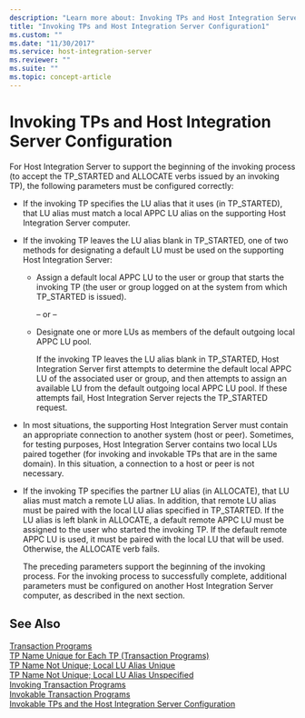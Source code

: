 ```yaml
---
description: "Learn more about: Invoking TPs and Host Integration Server Configuration"
title: "Invoking TPs and Host Integration Server Configuration1"
ms.custom: ""
ms.date: "11/30/2017"
ms.service: host-integration-server
ms.reviewer: ""
ms.suite: ""
ms.topic: concept-article
---
```

# Invoking TPs and Host Integration Server Configuration
For Host Integration Server to support the beginning of the invoking process (to accept the TP_STARTED and ALLOCATE verbs issued by an invoking TP), the following parameters must be configured correctly:  
  
- If the invoking TP specifies the LU alias that it uses (in TP_STARTED), that LU alias must match a local APPC LU alias on the supporting Host Integration Server computer.  
  
- If the invoking TP leaves the LU alias blank in TP_STARTED, one of two methods for designating a default LU must be used on the supporting Host Integration Server:  
  
  - Assign a default local APPC LU to the user or group that starts the invoking TP (the user or group logged on at the system from which TP_STARTED is issued).  
  
     – or –  
  
  - Designate one or more LUs as members of the default outgoing local APPC LU pool.  
  
    If the invoking TP leaves the LU alias blank in TP_STARTED, Host Integration Server first attempts to determine the default local APPC LU of the associated user or group, and then attempts to assign an available LU from the default outgoing local APPC LU pool. If these attempts fail, Host Integration Server rejects the TP_STARTED request.  
  
- In most situations, the supporting Host Integration Server must contain an appropriate connection to another system (host or peer). Sometimes, for testing purposes, Host Integration Server contains two local LUs paired together (for invoking and invokable TPs that are in the same domain). In this situation, a connection to a host or peer is not necessary.  
  
- If the invoking TP specifies the partner LU alias (in ALLOCATE), that LU alias must match a remote LU alias. In addition, that remote LU alias must be paired with the local LU alias specified in TP_STARTED. If the LU alias is left blank in ALLOCATE, a default remote APPC LU must be assigned to the user who started the invoking TP. If the default remote APPC LU is used, it must be paired with the local LU that will be used. Otherwise, the ALLOCATE verb fails.  
  
  The preceding parameters support the beginning of the invoking process. For the invoking process to successfully complete, additional parameters must be configured on another Host Integration Server computer, as described in the next section.  
  
## See Also  
 [Transaction Programs](../core/transaction-programs2.md)   
 [TP Name Unique for Each TP (Transaction Programs)](../core/tp-name-unique-for-each-tp-transaction-programs-1.md)   
 [TP Name Not Unique; Local LU Alias Unique](../core/tp-name-not-unique;-local-lu-alias-unique2.md)   
 [TP Name Not Unique; Local LU Alias Unspecified](../core/tp-name-not-unique;-local-lu-alias-unspecified2.md)   
 [Invoking Transaction Programs](../core/invoking-transaction-programs1.md)   
 [Invokable Transaction Programs](../core/invokable-transaction-programs2.md)   
 [Invokable TPs and the Host Integration Server Configuration](../core/invokable-tps-and-the-host-integration-server-configuration1.md)
